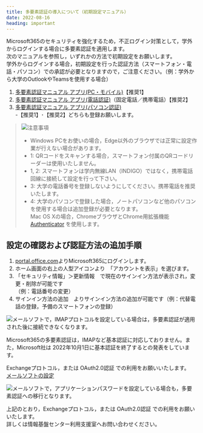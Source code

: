 ```yaml
---
title: 多要素認証の導入について（初期設定マニュアル）
date: 2022-08-16
heading: important
---
```


Microsoft365のセキュリティを強化するため，不正ログイン対策として，学外からログインする場合に多要素認証を適用します。  
次のマニュアルを参照し，いずれかの方法で初期設定をお願いします。  
学外からログインする場合，初期設定を行った認証方法（スマートフォン・電話・パソコン）での承認が必要となりますので，ご注意ください。（例：学外から大学のOutlookやTeamsを使用する場合）

1. [多要素認証マニュアル アプリ(PC・モバイル)](PCmobile_2023mfa.pdf)【推奨1】
2. [多要素認証マニュアル アプリ(電話認証)](Tel_2023mfa.pdf)（固定電話／携帯電話）【推奨2】
3. [多要素認証マニュアル アプリ(パソコン認証)](PC_2023mfa.pdf)  
-【推奨1】･【推奨2】どちらも登録お願いします。
   

> ![](./img/icon-exclamation.png)注意事項
> * Windows PCをお使いの場合，Edge以外のブラウザでは正常に設定作業が行えない場合があります。
> * 1: QRコードをスキャンする場合，スマートフォン付属のQRコードリーダーは使用いたしません。
> * 1, 2: スマートフォンは学内無線LAN（INDIGO）ではなく，携帯電話回線に接続して設定を行って下さい。
> * 3: 大学の電話番号を登録しないようにしてください。携帯電話を推奨いたします。
> * 4: 大学のパソコンで登録した場合，ノートパソコンなど他のパソコンを使用する場合は追加登録が必要となります。  
> Mac OS Xの場合，ChromeブラウザとChrome用拡張機能  [Authenticator](https://authenticator.cc/) を使用します。

## 設定の確認および認証方法の追加手順
1. [portal.office.com](https://portal.office.com)よりMicrosoft365にログインします。  
2. ホーム画面の右上の人型アイコンより　「アカウントを表示」を選びます。  
3. 「セキュリティ情報」＞更新情報　で現在のサインイン方法が表示され，変更・削除が可能です  
    （例：電話番号の変更）  
4. サインイン方法の追加　よりサインイン方法の追加が可能です（例：代替電話の登録，予備のスマートフォンの登録）

![](./img/icon-exclamation.png)メールソフトで，IMAPプロトコルを設定している場合は，多要素認証が適用された後に接続できなくなります。  

Microsoft365の多要素認証は，IMAPなど基本認証に対応しておりません。また，Microsoft社は 2022年10月1日に基本認証を終了するとの発表をしています。  

Exchangeプロトコル，または OAuth2.0認証 での利用をお願いいたします。  
[メールソフトの設定](/services/mail)

![](./img/icon-exclamation.png)メールソフトで，アプリケーションパスワードを設定している場合も，多要素認証への移行となります。  

上記のとおり，Exchangeプロトコル，または OAuth2.0認証 での利用をお願いいたします。  
詳しくは情報基盤センター利用支援室へお問い合わせください。  
